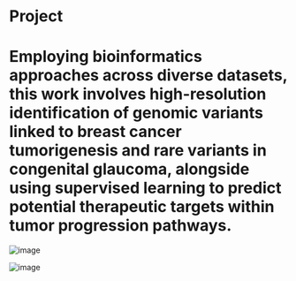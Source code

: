 # Project


# Employing bioinformatics approaches across diverse datasets, this work involves high-resolution identification of genomic variants linked to breast cancer tumorigenesis and rare variants in congenital glaucoma, alongside using supervised learning to predict potential therapeutic targets within tumor progression pathways.

![image](https://github.com/user-attachments/assets/37d76fe5-272d-40aa-8909-fd12e459a9df)


![image](https://github.com/user-attachments/assets/89360c93-9407-4a18-addc-caae150108e2)

